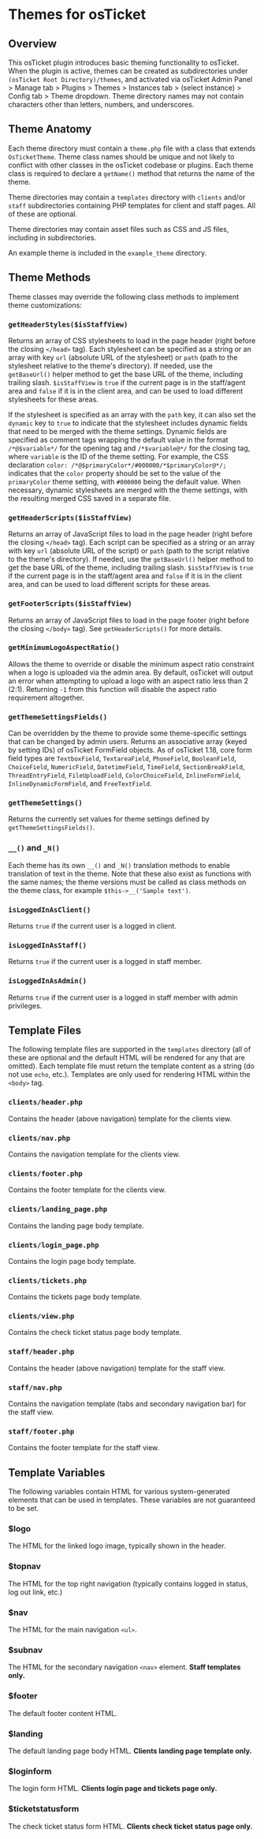 # Themes for osTicket


## Overview

This osTicket plugin introduces basic theming functionality to osTicket. When the plugin is active, themes can be created as subdirectories under `(osTicket Root Directory)/themes`, and activated via osTicket Admin Panel > Manage tab > Plugins > Themes > Instances tab > (select instance) > Config tab > Theme dropdown. Theme directory names may not contain characters other than letters, numbers, and underscores.

## Theme Anatomy

Each theme directory must contain a `theme.php` file with a class that extends `OsTicketTheme`. Theme class names should be unique and not likely to conflict with other classes in the osTicket codebase or plugins. Each theme class is required to declare a `getName()` method that returns the name of the theme.

Theme directories may contain a `templates` directory with `clients` and/or `staff` subdirectories containing PHP templates for client and staff pages. All of these are optional.

Theme directories may contain asset files such as CSS and JS files, including in subdirectories.

An example theme is included in the `example_theme` directory.

## Theme Methods

Theme classes may override the following class methods to implement theme customizations:

### `getHeaderStyles($isStaffView)`

Returns an array of CSS stylesheets to load in the page header (right before the closing `</head>` tag). Each stylesheet can be specified as a string or an array with key `url` (absolute URL of the stylesheet) or `path` (path to the stylesheet relative to the theme's directory). If needed, use the `getBaseUrl()` helper method to get the base URL of the theme, including trailing slash. `$isStaffView` is `true` if the current page is in the staff/agent area and `false` if it is in the client area, and can be used to load different stylesheets for these areas.

If the stylesheet is specified as an array with the `path` key, it can also set the `dynamic` key to `true` to indicate that the stylesheet includes dynamic fields that need to be merged with the theme settings. Dynamic fields are specified as comment tags wrapping the default value in the format `/*@$variable*/` for the opening tag and `/*$variable@*/` for the closing tag, where `variable` is the ID of the theme setting. For example, the CSS declaration `color: /*@$primaryColor*/#000000/*$primaryColor@*/;` indicates that the `color` property should be set to the value of the `primaryColor` theme setting, with `#000000` being the default value. When necessary, dynamic stylesheets are merged with the theme settings, with the resulting merged CSS saved in a separate file.

### `getHeaderScripts($isStaffView)`

Returns an array of JavaScript files to load in the page header (right before the closing `</head>` tag). Each script can be specified as a string or an array with key `url` (absolute URL of the script) or `path` (path to the script relative to the theme's directory). If needed, use the `getBaseUrl()` helper method to get the base URL of the theme, including trailing slash. `$isStaffView` is `true` if the current page is in the staff/agent area and `false` if it is in the client area, and can be used to load different scripts for these areas.

### `getFooterScripts($isStaffView)`

Returns an array of JavaScript files to load in the page footer (right before the closing `</body>` tag). See `getHeaderScripts()` for more details.

### `getMinimumLogoAspectRatio()`

Allows the theme to override or disable the minimum aspect ratio constraint when a logo is uploaded via the admin area. By default, osTicket will output an error when attempting to upload a logo with an aspect ratio less than 2 (2:1). Returning `-1` from this function will disable the aspect ratio requirement altogether.

### `getThemeSettingsFields()`

Can be overridden by the theme to provide some theme-specific settings that can be changed by admin users. Returns an associative array (keyed by setting IDs) of osTicket FormField objects. As of osTicket 1.18, core form field types are `TextboxField`, `TextareaField`, `PhoneField`, `BooleanField`, `ChoiceField`, `NumericField`, `DatetimeField`, `TimeField`, `SectionBreakField`, `ThreadEntryField`, `FileUploadField`, `ColorChoiceField`, `InlineFormField`, `InlineDynamicFormField`, and `FreeTextField`.

### `getThemeSettings()`

Returns the currently set values for theme settings defined by `getThemeSettingsFields()`.

### `__()` and `_N()`

Each theme has its own `__()` and `_N()` translation methods to enable translation of text in the theme. Note that these also exist as functions with the same names; the theme versions must be called as class methods on the theme class, for example `$this->__('Sample text')`.

### `isLoggedInAsClient()`

Returns `true` if the current user is a logged in client.

### `isLoggedInAsStaff()`

Returns `true` if the current user is a logged in staff member.

### `isLoggedInAsAdmin()`

Returns `true` if the current user is a logged in staff member with admin privileges.

## Template Files

The following template files are supported in the `templates` directory (all of these are optional and the default HTML will be rendered for any that are omitted). Each template file must return the template content as a string (do not use `echo`, etc.). Templates are only used for rendering HTML within the `<body>` tag.

### `clients/header.php`

Contains the header (above navigation) template for the clients view.

### `clients/nav.php`

Contains the navigation template for the clients view.

### `clients/footer.php`

Contains the footer template for the clients view.

### `clients/landing_page.php`

Contains the landing page body template.

### `clients/login_page.php`

Contains the login page body template.

### `clients/tickets.php`

Contains the tickets page body template.

### `clients/view.php`

Contains the check ticket status page body template.

### `staff/header.php`

Contains the header (above navigation) template for the staff view.

### `staff/nav.php`

Contains the navigation template (tabs and secondary navigation bar) for the staff view.

### `staff/footer.php`

Contains the footer template for the staff view.

## Template Variables

The following variables contain HTML for various system-generated elements that can be used in templates. These variables are not guaranteed to be set.

### $logo

The HTML for the linked logo image, typically shown in the header.

### $topnav

The HTML for the top right navigation (typically contains logged in status, log out link, etc.)

### $nav

The HTML for the main navigation `<ul>`.

### $subnav

The HTML for the secondary navigation `<nav>` element. **Staff templates only.**

### $footer

The default footer content HTML.

### $landing

The default landing page body HTML. **Clients landing page template only.**

### $loginform

The login form HTML. **Clients login page and tickets page only.**

### $ticketstatusform

The check ticket status form HTML. **Clients check ticket status page only.**
